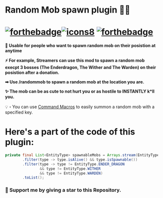 # Random Mob spawn plugin 🧟‍♂️
# [![forthebadge](https://forthebadge.com/images/badges/made-with-java.svg)](https://forthebadge.com)[![icons8](https://img.icons8.com/?size=64&id=13679&format=png)](https://icons8.com) [![forthebadge](https://forthebadge.com/images/badges/built-with-love.svg)](https://forthebadge.com) 
**🎈 Usable for people who want to spawn random mob on their posistion at anytime**

**⚡ For example, Streamers can use this mod to spawn a random mob execpt 3 bosses (The Enderdragon, The Wither and The Warden) on their posistion after a donation.**

**➡ Use /randommob to spawn a random mob at the location you are.**

**✨ The mob can be as cute to not hurt you or as hostile to INSTANTLY k*ll you.**

💡・You can use [Command Macros](https://modrinth.com/mod/command-macros) to easily summon a random mob with a specified key.
# Here's a part of the code of this plugin:

```java
private final List<EntityType> spawnableMobs = Arrays.stream(EntityType.values())
        .filter(type -> type.isAlive() && type.isSpawnable())
        .filter(type -> type != EntityType.ENDER_DRAGON
                && type != EntityType.WITHER
                && type != EntityType.WARDEN)
        .toList();
```
### 💝 Support me by giving a star to this Repository.
